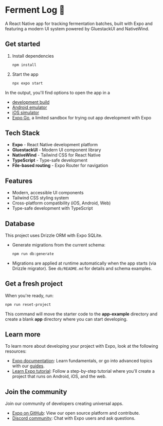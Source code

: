 # Ferment Log 🍺

A React Native app for tracking fermentation batches, built with Expo and featuring a modern UI system powered by GluestackUI and NativeWind.

## Get started

1. Install dependencies

   ```bash
   npm install
   ```

2. Start the app

   ```bash
   npx expo start
   ```

In the output, you'll find options to open the app in a

- [development build](https://docs.expo.dev/develop/development-builds/introduction/)
- [Android emulator](https://docs.expo.dev/workflow/android-studio-emulator/)
- [iOS simulator](https://docs.expo.dev/workflow/ios-simulator/)
- [Expo Go](https://expo.dev/go), a limited sandbox for trying out app development with Expo

## Tech Stack

- **Expo** - React Native development platform
- **GluestackUI** - Modern UI component library
- **NativeWind** - Tailwind CSS for React Native
- **TypeScript** - Type-safe development
- **File-based routing** - Expo Router for navigation

## Features

- Modern, accessible UI components
- Tailwind CSS styling system
- Cross-platform compatibility (iOS, Android, Web)
- Type-safe development with TypeScript

## Database

This project uses Drizzle ORM with Expo SQLite.

- Generate migrations from the current schema:

  ```bash
  npm run db:generate
  ```

- Migrations are applied at runtime automatically when the app starts (via Drizzle migrator). See `db/README.md` for details and schema examples.

## Get a fresh project

When you're ready, run:

```bash
npm run reset-project
```

This command will move the starter code to the **app-example** directory and create a blank **app** directory where you can start developing.

## Learn more

To learn more about developing your project with Expo, look at the following resources:

- [Expo documentation](https://docs.expo.dev/): Learn fundamentals, or go into advanced topics with our [guides](https://docs.expo.dev/guides).
- [Learn Expo tutorial](https://docs.expo.dev/tutorial/introduction/): Follow a step-by-step tutorial where you'll create a project that runs on Android, iOS, and the web.

## Join the community

Join our community of developers creating universal apps.

- [Expo on GitHub](https://github.com/expo/expo): View our open source platform and contribute.
- [Discord community](https://chat.expo.dev): Chat with Expo users and ask questions.
